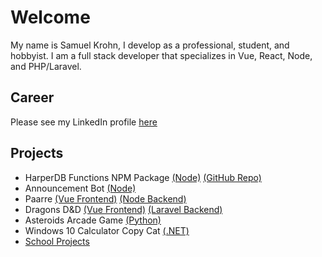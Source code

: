 # Welcome

My name is Samuel Krohn, I develop as a professional, student, and hobbyist. I am a full stack developer that specializes in Vue, React, Node, and PHP/Laravel. 

## Career
Please see my LinkedIn profile [here](https://www.linkedin.com/in/samkrohn/)

## Projects
- HarperDB Functions NPM Package [(Node)](https://www.npmjs.com/package/hdb-functions) [(GitHub Repo)](https://github.com/Xoelos/harperdb-functions)
- Announcement Bot [(Node)](https://github.com/bubbzDotDev/bot-dashboard-backend)
- Paarre [(Vue Frontend)](https://github.com/Xoelos/paarre) [(Node Backend)](https://github.com/Xoelos/paarre-backend)
- Dragons D&D [(Vue Frontend)](https://github.com/Xoelos/dragons_laravel) [(Laravel Backend)](https://github.com/Xoelos/dragons_backend)
- Asteroids Arcade Game [(Python)](https://github.com/Xoelos/asteroids)
- Windows 10 Calculator Copy Cat [(.NET)](https://github.com/Xoelos/WindowsCalculatorEmulator)
- [School Projects](https://github.com/Xoelos/CIT365-S2021-KrohnSamuel)

